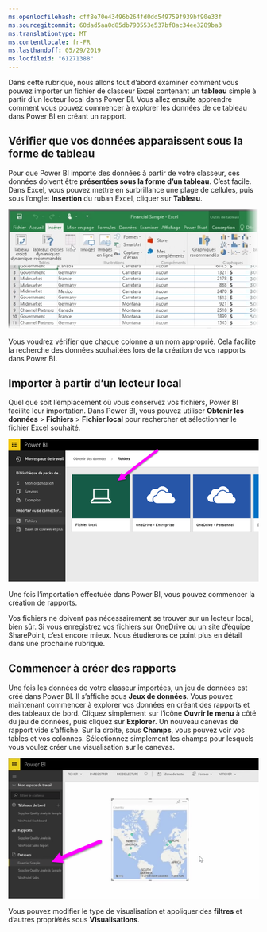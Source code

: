```yaml
---
ms.openlocfilehash: cff8e70e43496b264fd0dd549759f939bf90e33f
ms.sourcegitcommit: 60dad5aa0d85db790553e537bf8ac34ee3289ba3
ms.translationtype: MT
ms.contentlocale: fr-FR
ms.lasthandoff: 05/29/2019
ms.locfileid: "61271388"
---
```

Dans cette rubrique, nous allons tout d’abord examiner comment vous pouvez importer un fichier de classeur Excel contenant un **tableau** simple à partir d’un lecteur local dans Power BI. Vous allez ensuite apprendre comment vous pouvez commencer à explorer les données de ce tableau dans Power BI en créant un rapport.

## <a name="make-sure-your-data-is-formatted-as-a-table"></a>Vérifier que vos données apparaissent sous la forme de tableau
Pour que Power BI importe des données à partir de votre classeur, ces données doivent être **présentées sous la forme d’un tableau**. C’est facile. Dans Excel, vous pouvez mettre en surbrillance une plage de cellules, puis sous l’onglet **Insertion** du ruban Excel, cliquer sur **Tableau**.

![](media/5-2-upload-excel/5-2_1.png)

Vous voudrez vérifier que chaque colonne a un nom approprié. Cela facilite la recherche des données souhaitées lors de la création de vos rapports dans Power BI.

## <a name="import-from-a-local-drive"></a>Importer à partir d’un lecteur local
Quel que soit l’emplacement où vous conservez vos fichiers, Power BI facilite leur importation. Dans Power BI, vous pouvez utiliser **Obtenir les données** > **Fichiers** > **Fichier local** pour rechercher et sélectionner le fichier Excel souhaité.

![](media/5-2-upload-excel/5-2_2.png)

Une fois l’importation effectuée dans Power BI, vous pouvez commencer la création de rapports.

Vos fichiers ne doivent pas nécessairement se trouver sur un lecteur local, bien sûr. Si vous enregistrez vos fichiers sur OneDrive ou un site d’équipe SharePoint, c’est encore mieux. Nous étudierons ce point plus en détail dans une prochaine rubrique.

## <a name="start-creating-reports"></a>Commencer à créer des rapports
Une fois les données de votre classeur importées, un jeu de données est créé dans Power BI. Il s’affiche sous **Jeux de données**. Vous pouvez maintenant commencer à explorer vos données en créant des rapports et des tableaux de bord. Cliquez simplement sur l’icône **Ouvrir le menu** à côté du jeu de données, puis cliquez sur **Explorer**. Un nouveau canevas de rapport vide s’affiche. Sur la droite, sous **Champs**, vous pouvez voir vos tables et vos colonnes. Sélectionnez simplement les champs pour lesquels vous voulez créer une visualisation sur le canevas.

![](media/5-2-upload-excel/5-2_3.png)

Vous pouvez modifier le type de visualisation et appliquer des **filtres** et d’autres propriétés sous **Visualisations**.

